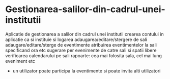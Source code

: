 # Gestionarea-salilor-din-cadrul-unei-institutii
Aplicatie de gestionarea a salilor din cadrul unei institutii
crearea contului in aplicatie ca si instituie si logarea
adaugarea/editare/stergere de sali
adaugare/editare/sterge de eventimente 
atribuirea eventimentelor la sali specificand ora etc
sugerare per evenimente de catre sali si spatii libere
verificarea calendarului pe sali
rapoarte: cea mai folosita sala, cel mai lung eveniment etc
+ un utilizator poate participa la eventimente si poate invita alti utilizatori
